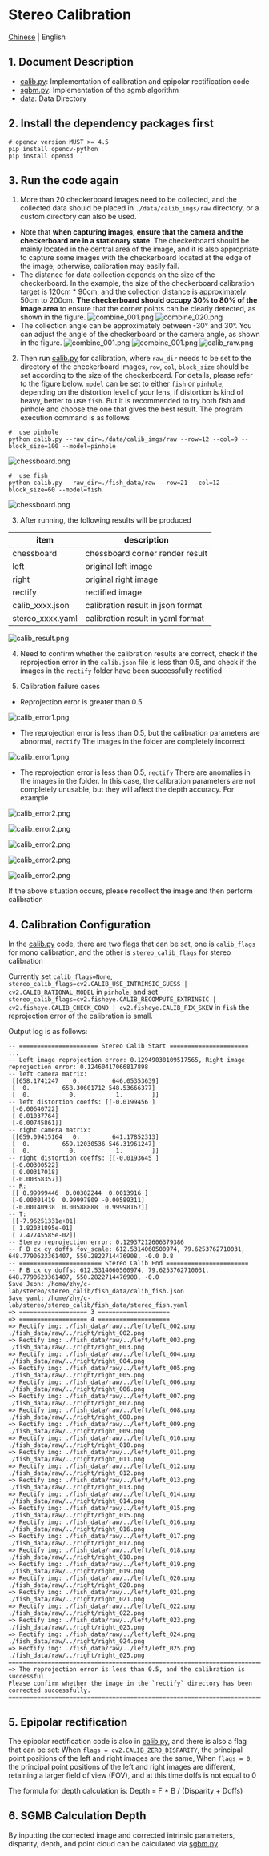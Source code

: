 # Stereo Calibration

[Chinese](./README_CN.md) | English

## 1. Document Description

- [calib.py](calib.py): Implementation of calibration and epipolar rectification code
- [sgbm.py](sgbm.py): Implementation of the sgmb algorithm
- [data](data): Data Directory
  
## 2. Install the dependency packages first

```shell
# opencv version MUST >= 4.5
pip install opencv-python
pip install open3d
```

## 3. Run the code again

1. More than 20 checkerboard images need to be collected, and the collected data should be placed in `./data/calib_imgs/raw`  directory, or a custom directory can also be used.
  
  - Note that **when capturing images, ensure that the camera and the checkerboard are in a stationary state**. The checkerboard should be mainly located in the central area of the image, and it is also appropriate to capture some images with the checkerboard located at the edge of the image; otherwise, calibration may easily fail. 
  - The distance for data collection depends on the size of the checkerboard. In the example, the size of the checkerboard calibration target is 120cm * 90cm, and the collection distance is approximately 50cm to 200cm. **The checkerboard should occupy 30% to 80% of the image area** to ensure that the corner points can be clearly detected, as shown in the figure. 
  ![combine_001.png](data%2Fcalib_imgs%2Fraw%2Fcombine_001.png)
  ![combine_020.png](data%2Fcalib_imgs%2Fraw%2Fcombine_020.png)
  - The collection angle can be approximately between -30° and 30°. You can adjust the angle of the checkerboard or the camera angle, as shown in the figure. 
  ![combine_001.png](data%2Fcalib_imgs%2Fraw%2Fcombine_012.png)
  ![combine_001.png](data%2Fcalib_imgs%2Fraw%2Fcombine_009.png)
  ![calib_raw.png](doc%2Fcalib_raw.png)
 
2. Then run [calib.py](calib.py) for calibration, where `raw_dir` needs to be set to the directory of the checkerboard images, 
`row`, `col`, `block_size` should be set according to the size of the checkerboard. For details, please refer to the figure below. 
`model` can be set to either `fish` or `pinhole`, depending on the distortion level of your lens, if distortion is kind of heavy,
better to use `fish`. But it is recommended to try both fish and pinhole and choose the one that gives the best result.
The program execution command is as follows 
  
```shell
#  use pinhole
python calib.py --raw_dir=./data/calib_imgs/raw --row=12 --col=9 --block_size=100 --model=pinhole
```
![chessboard.png](doc%2Fchessboard.png)


```shell
#  use fish
python calib.py --raw_dir=./fish_data/raw --row=21 --col=12 --block_size=60 --model=fish
```

![chessboard.png](doc%2Fnew_board.png)

3. After running, the following results will be produced 
  
  |  item  |   description    |
  |  ----  | ----  |
  | chessboard  | chessboard corner render result |
  | left  | original left image |
  | right  | original right image |
  | rectify  | rectified image |
  | calib_xxxx.json  | calibration result in json format |
  | stereo_xxxx.yaml  | calibration result in yaml format |
  
![calib_result.png](doc%2Fcalib_result_eng.png)

4. Need to confirm whether the calibration results are correct, check if the reprojection error in the `calib.json` file is less than 0.5, 
and check if the images in the `rectify` folder have been successfully rectified
  

5. Calibration failure cases
  
- Reprojection error is greater than 0.5 
  
![calib_error1.png](doc%2Fcalib_error1.png)

- The reprojection error is less than 0.5, but the calibration parameters are abnormal, `rectify`
 The images in the folder are completely incorrect 
  
![calib_error1.png](doc%2Fcalib_error2.png)

- The reprojection error is less than 0.5, `rectify`
  There are anomalies in the images in the folder. In this case,
   the calibration parameters are not completely unusable, but they will affect the depth accuracy. For example 
  
![calib_error2.png](doc%2Fcalib_error3.png)

![calib_error2.png](doc%2Fcalib_error4.png)

![calib_error2.png](doc%2Fcalib_error5.png)

![calib_error2.png](doc%2Fcalib_error6.png)

![calib_error2.png](doc%2Fcalib_error7.png)

If the above situation occurs, please recollect the image and then perform calibration 


## 4. Calibration Configuration

In the [calib.py](calib.py) code, there are two flags that can be set, 
one is `calib_flags` for mono calibration, and the other is `stereo_calib_flags` for stereo calibration

Currently set `calib_flags=None`, `stereo_calib_flags=cv2.CALIB_USE_INTRINSIC_GUESS | cv2.CALIB_RATIONAL_MODEL` in `pinhole`, 
and set `stereo_calib_flags=cv2.fisheye.CALIB_RECOMPUTE_EXTRINSIC | cv2.fisheye.CALIB_CHECK_COND | cv2.fisheye.CALIB_FIX_SKEW` in `fish`
the reprojection error of the calibration is small.

Output log is as follows:
```shell
-- ====================== Stereo Calib Start ======================
...
-- Left image reprojection error: 0.12949030109517565, Right image reprojection error: 0.12460417066817898
-- left camera matrix:
 [[658.1741247    0.         646.05353639]
 [  0.         658.30601712 548.53666377]
 [  0.           0.           1.        ]]
-- left distortion coeffs: [[-0.0199456 ]
 [-0.00640722]
 [ 0.01037764]
 [-0.00745861]]
-- right camera matrix:
 [[659.09415164   0.         641.17852313]
 [  0.         659.12030536 546.31961247]
 [  0.           0.           1.        ]]
-- right distortion coeffs: [[-0.0193645 ]
 [-0.00300522]
 [ 0.00317018]
 [-0.00358357]]
-- R:
 [[ 0.99999446  0.00302244  0.0013916 ]
 [-0.00301419  0.99997809 -0.00589311]
 [-0.00140938  0.00588888  0.99998167]]
-- T:
 [[-7.96251331e+01]
 [ 1.82031895e-01]
 [ 7.47745585e-02]]
-- Stereo reprojection error: 0.12937212606379386
-- F B cx cy doffs fov_scale: 612.5314060500974, 79.6253762710031, 648.7790623361407, 550.2822714476908, -0.0 0.8
-- ======================= Stereo Calib End =======================
-- F B cx cy doffs: 612.5314060500974, 79.6253762710031, 648.7790623361407, 550.2822714476908, -0.0
Save Json: /home/zhy/c-lab/stereo/stereo_calib/fish_data/calib_fish.json
Save yaml: /home/zhy/c-lab/stereo/stereo_calib/fish_data/stereo_fish.yaml
=> =================== 3 ====================
=> =================== 4 ====================
=> Rectify img: ./fish_data/raw/../left/left_002.png ./fish_data/raw/../right/right_002.png
=> Rectify img: ./fish_data/raw/../left/left_003.png ./fish_data/raw/../right/right_003.png
=> Rectify img: ./fish_data/raw/../left/left_004.png ./fish_data/raw/../right/right_004.png
=> Rectify img: ./fish_data/raw/../left/left_005.png ./fish_data/raw/../right/right_005.png
=> Rectify img: ./fish_data/raw/../left/left_006.png ./fish_data/raw/../right/right_006.png
=> Rectify img: ./fish_data/raw/../left/left_007.png ./fish_data/raw/../right/right_007.png
=> Rectify img: ./fish_data/raw/../left/left_008.png ./fish_data/raw/../right/right_008.png
=> Rectify img: ./fish_data/raw/../left/left_009.png ./fish_data/raw/../right/right_009.png
=> Rectify img: ./fish_data/raw/../left/left_010.png ./fish_data/raw/../right/right_010.png
=> Rectify img: ./fish_data/raw/../left/left_011.png ./fish_data/raw/../right/right_011.png
=> Rectify img: ./fish_data/raw/../left/left_012.png ./fish_data/raw/../right/right_012.png
=> Rectify img: ./fish_data/raw/../left/left_013.png ./fish_data/raw/../right/right_013.png
=> Rectify img: ./fish_data/raw/../left/left_014.png ./fish_data/raw/../right/right_014.png
=> Rectify img: ./fish_data/raw/../left/left_015.png ./fish_data/raw/../right/right_015.png
=> Rectify img: ./fish_data/raw/../left/left_016.png ./fish_data/raw/../right/right_016.png
=> Rectify img: ./fish_data/raw/../left/left_017.png ./fish_data/raw/../right/right_017.png
=> Rectify img: ./fish_data/raw/../left/left_018.png ./fish_data/raw/../right/right_018.png
=> Rectify img: ./fish_data/raw/../left/left_019.png ./fish_data/raw/../right/right_019.png
=> Rectify img: ./fish_data/raw/../left/left_020.png ./fish_data/raw/../right/right_020.png
=> Rectify img: ./fish_data/raw/../left/left_021.png ./fish_data/raw/../right/right_021.png
=> Rectify img: ./fish_data/raw/../left/left_022.png ./fish_data/raw/../right/right_022.png
=> Rectify img: ./fish_data/raw/../left/left_023.png ./fish_data/raw/../right/right_023.png
=> Rectify img: ./fish_data/raw/../left/left_024.png ./fish_data/raw/../right/right_024.png
=> Rectify img: ./fish_data/raw/../left/left_025.png ./fish_data/raw/../right/right_025.png
=================================================================================
=> The reprojection error is less than 0.5, and the calibration is successful.
Please confirm whether the image in the `rectify` directory has been corrected successfully.
=================================================================================
```

## 5. Epipolar rectification

The epipolar rectification code is also in [calib.py](calib.py), and there is also a flag that can be set:  When 
`flags = cv2.CALIB_ZERO_DISPARITY`,  the principal point positions of the left and right images are the same, 
When `flags = 0`,  the principal point positions of the left and right images are different, 
retaining a larger field of view (FOV), and at this time doffs is not equal to 0 

The formula for depth calculation is: Depth = F * B / (Disparity + Doffs) 

## 6. SGMB Calculation Depth

By inputting the corrected image and corrected intrinsic parameters, disparity, depth, 
and point cloud can be calculated via [sgbm.py](sgbm.py) 
